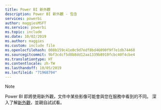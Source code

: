```yaml
---
title: Power BI 新外觀
description: Power BI 新外觀 - 包含
services: powerbi
author: maggiesMSFT
ms.service: powerbi
ms.topic: include
ms.date: 10/02/2019
ms.author: maggies
ms.custom: include file
ms.openlocfilehash: 008b159c41e0c9d7edf8bd46090f9f7e1db74468
ms.sourcegitcommit: 9bf3cdcf5d8b8dd12aa1339b8910fcbc40f4cbe4
ms.translationtype: HT
ms.contentlocale: zh-TW
ms.lasthandoff: 10/05/2019
ms.locfileid: "71968794"
---
```

> [!NOTE]
> Power BI 即將使用新外觀，文件中某些影像可能會與您在服務中看到的不同。 深入了解[新外觀](../service-new-look.md)，並親自試試看。

